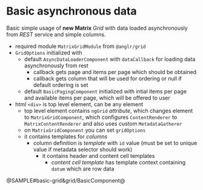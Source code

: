 # Basic asynchronous data

Basic simple usage of **new Matrix** *Grid* with data loaded asynchronously from *REST* service and simple columns.

- required module `MatrixGridModule` from `@anglr/grid`
- `GridOptions` initialized with
    - default `AsyncDataLoaderComponent` with `dataCallback` for loading data asynchronously from rest
        - callback gets page and items per page which should be obtained
        - callback gets column that will be used for ordering or null if default ordering is set
    - default `BasicPagingComponent` initialized with intial items per page and available items per page, which will be offered to user
- html `<div>` is top level element, can be any element
    - top level element contains `ngGrid` *attribute*, which changes element to `MatrixGridComponent`, which configures `ContentRenderer` to `MatrixContentRenderer` and also uses custom `MetadataGatherer`
    - on `MatrixGridComponent` you can set `gridOptions`
    - it contains templates for *columns*
        - column definition is *template* with `id` value (must be set to unique value if metadata selector should work)
            - it contains header and content cell templates
                - *content cell template* has template context containing `datum` which are row data

@SAMPLE#basic-grid&grid/BasicComponent@